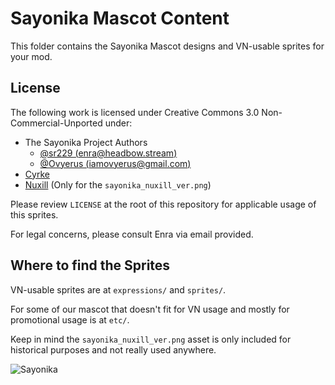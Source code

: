 # Sayonika Mascot Content

This folder contains the Sayonika Mascot designs and VN-usable sprites for your mod.

## License

The following work is licensed under Creative Commons 3.0 Non-Commercial-Unported under:

- The Sayonika Project Authors
  - [@sr229 (enra@headbow.stream)](https://github.com/sr229)
  - [@Ovyerus (iamovyerus@gmail.com)](https://github.com/Ovyerus)
- [Cyrke](https://reddit.com/u/Cyrke_)
- [Nuxill](https://reddit.com/u/its_nuxill) (Only for the `sayonika_nuxill_ver.png`)

Please review `LICENSE` at the root of this repository for applicable usage of this sprites.

For legal concerns, please consult Enra via email provided.

## Where to find the Sprites

VN-usable sprites are at `expressions/` and `sprites/`. 

For some  of our mascot that doesn't fit for VN usage and mostly for promotional usage is at `etc/`.

Keep in mind the `sayonika_nuxill_ver.png` asset is only included for historical purposes and not really used anywhere.

![Sayonika](https://raw.githubusercontent.com/Sayo-nika/Press/master/mascot/sprites/3h.png)
